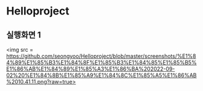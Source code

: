 # Helloproject


## 실행화면 1
<img src = https://github.com/seongyoo/Helloproject/blob/master/screenshots/%E1%84%89%E1%85%B3%E1%84%8F%E1%85%B3%E1%84%85%E1%85%B5%E1%86%AB%E1%84%89%E1%85%A3%E1%86%BA%202022-09-02%20%E1%84%8B%E1%85%A9%E1%84%8C%E1%85%A5%E1%86%AB%2010.41.11.png?raw=true>
